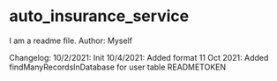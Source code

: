 # auto_insurance_service
I am a readme file. Author: Myself

Changelog:
10/2/2021: Init
10/4/2021: Added format
11 Oct 2021: Added findManyRecordsInDatabase for user table
READMETOKEN
